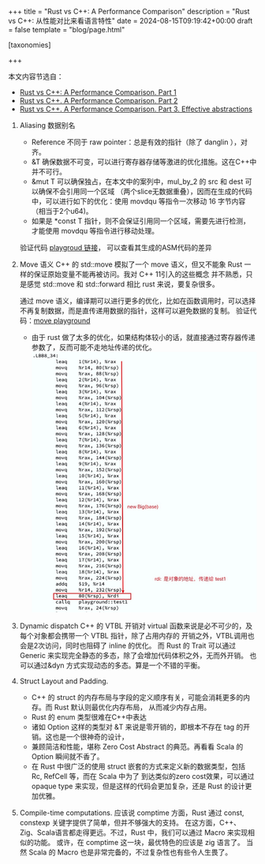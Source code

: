 +++
title = "Rust vs C++: A Performance Comparison"
description = "Rust vs C++: 从性能对比来看语言特性"
date = 2024-08-15T09:19:42+00:00
draft = false
template = "blog/page.html"

[taxonomies]

+++

本文内容节选自：
- [Rust vs C++: A Performance Comparison. Part 1](https://medium.com/rustaceans/c-vs-rust-a-performance-comparison-46d1a669beb1)
- [Rust vs C++. A Performance Comparison. Part 2](https://medium.com/rustaceans/rust-vs-c-a-performance-comparison-part-2-646ceeb1fbd4)
- [Rust vs C++. A Performance Comparison. Part 3. Effective abstractions](https://medium.com/rustaceans/rust-vs-c-a-performance-comparison-part-3-effective-abstractions-e740e8262ce8)

1. Aliasing 数据别名
    - Reference 不同于 raw pointer：总是有效的指针（除了 danglin ），对齐。
    - &T 确保数据不可变，可以进行寄存器存储等激进的优化措施。这在C++中并不可行。
    - &mut T 可以确保独占，在本文中的案列中，mul_by_2 的 src 和 dest 可以确保不会引用同一个区域
      （两个slice无数据重叠），因而在生成的代码中，可以进行如下的优化：使用 movdqu 等指令一次移动 16 字节内容（相当于2个u64)。
    - 如果是 *const T 指针，则不会保证引用同一个区域，需要先进行检测，才能使用 movdqu 等指令进行移动处理。
    
    验证代码 [playgroud 链接](https://play.rust-lang.org/?version=stable&mode=release&edition=2021&gist=412780e50ae0ab4c8c62bf8869808897)，
    可以查看其生成的ASM代码的差异

2. Move 语义
   C++ 的 std::move 模拟了一个 move 语义，但又不能象 Rust 一样的保证原始变量不能再被访问。我对 C++ 11引入的这些概念
   并不熟悉，只是感觉 std::move 和 std::forward 相比 rust 来说，要复杂很多。

   通过 move 语义，编译期可以进行更多的优化，比如在函数调用时，可以选择不再复制数据，而是直传递用数据的指针，这样可以避免数据的复制。
   验证代码：[move playground](https://play.rust-lang.org/?version=stable&mode=release&edition=2021&gist=19b61fbf97f1734cdb6b52801b2ab03c)
   - 由于 rust 做了太多的优化，如果结构体较小的话，就直接通过寄存器传递参数了，反而可能不走地址传递的优化。
     ![截图](rust-c++-1.jpg)

3. Dynamic dispatch
   C++ 的 VTBL 开销对 virtual 函数来说是必不可少的，及每个对象都会携带一个 VTBL 指针，除了占用内存的
   开销之外，VTBL调用也会是2次访问，同时也阻碍了 inline 的优化。
   而 Rust 的 Trait 可以通过 Generic 来实现完全静态的多态，除了会增加代码体积之外，无而外开销。
   也可以通过&dyn 方式实现动态的多态。算是一个不错的平衡。

4. Struct Layout and Padding.
    - C++ 的 struct 的内存布局与字段的定义顺序有关，可能会消耗更多的内存。而 Rust 默认则最优化内存布局，
      从而减少内存占用。
    - Rust 的 enum 类型很难在C++中表达
    - 诸如 Option<T> 这样的类型对 &T 来说是零开销的，即根本不存在 tag 的开销。这也是一个很神奇的设计，
    - 兼顾简洁和性能，堪称 Zero Cost Abstract 的典范。再看看 Scala 的 Option 瞬间就不香了。
    - 在 Rust 中很广泛的使用 struct 嵌套的方式来定义新的数据类型，包括 Rc, RefCell 等，而在 Scala 中为了
      到达类似的zero cost效果，可以通过 opaque type 来实现，但是这样的代码会更加复杂，还是 Rust 的设计更加优雅。

5. Compile-time computations.
   应该说 comptime 方面，Rust 通过 const, constexp 关键字提供了简单，但并不够强大的支持。
   在这方面，C++、Zig、Scala语言都走得更远。不过，Rust 中，我们可以通过 Macro 来实现相似的功能。
   或许，在 comptime 这一块，最优特色的应该是 zig 语言了。
   当然 Scala 的 Macro 也是非常完备的，不过复杂性也有些令人生畏了。